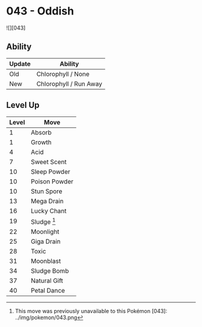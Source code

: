 # 043 - Oddish
![][043]

## Ability

Update | Ability
---    | ---
Old    | Chlorophyll / None
New    | Chlorophyll / Run Away

## Level Up

Level | Move
---   | ---
  1   | Absorb
  1   | Growth
  4   | Acid
  7   | Sweet Scent
 10   | Sleep Powder
 10   | Poison Powder
 10   | Stun Spore
 13   | Mega Drain
 16   | Lucky Chant
 19   | Sludge [^1]
 22   | Moonlight
 25   | Giga Drain
 28   | Toxic
 31   | Moonblast
 34   | Sludge Bomb
 37   | Natural Gift
 40   | Petal Dance

[^1]: This move was previously unavailable to this Pokémon
[043]: ../img/pokemon/043.png

